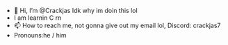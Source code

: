 - 👋 Hi, I’m @Crackjas
Idk why im doin this lol
- I am learnin C rn
- 📫 How to reach me, not gonna give out my email lol, Discord: crackjas7
- Pronouns:he / him
